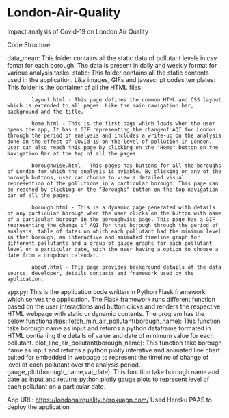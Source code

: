 # London-Air-Quality
Impact analysis of Covid-19 on London Air Quality

Code Structure

data_mean: This folder contains all the static data of pollutant levels in csv fomat for each borough. The data is present in daily and weekly format for various analysis tasks.
static: This folder contains all the static contents used in the application. Like images, GIFs and javascript codes
templates: This folder is the container of all the HTML files.
			
			layout.html - This page defines the common HTML and CSS layout which is extended to all pages. Like the main navigation bar, background and the title. 
			
			home.html - This is the first page which loads when the user opens the app, It has a GIF representing the changeof AQI for London through the period of analysis and includes a write-up on the analysis done on the effect of COvid-19 on the level of pollution in London. User can also reach this page by clicking on the "Home" button on the Navigation Bar at the top of all the pages.
			
			boroughwise.html - This pages has buttons for all the boroughs of London for which the analysis is aviable. By clicking on any of the borough buttons, user can choose to view a detailed visual represention of the pollutions in a particular borough. This page can be reached by clicking on the "Boroughs" button on the top navigation bar of all the pages.
			
			borough.html - This is a dynamic page generated with details of any particular borough when the user clicks on the button with name of a particular borough in the boroughwise page. This page has a GIF representing the change of AQI for that borough through the period of analysis, table of dates on which each pollutant had the minimum level in that borough, an interactive and animated timeline graph for different pollutants and a group of gauge graphs for each pollutant level on a particular date, with the user having a option to choose a date from a dropdown calendar.
			
			about.html - This page provides background details of the data source, developer, details contacts and framework used by the application.
			
			
app.py: This is the application code written in Python Flask framework which serves the application. The Flask framework runs different function based on the user interactions and button clicks and renders the respective HTML webpage with static or dynamic contents. The program has the below functionalities:
            fetch_min_air_pollutant(borough_name): This function take borough name as input and returns a python dataframe formated in HTML contianing the details of value and date of minimum value for each pollutant.
			plot_line_air_pollutant(borough_name): This function take borough name as input and returns a python plotly interative and animated line chart suited for embedded in webpage to represent the timeline of change of level of each pollutant over the analysis period.
			gauge_plot(borough_name,val_date): This function take borough name and date as input and returns python plotly gauge plots to represent level of each pollutant on a particular date.


App URL: https://londonairquality.herokuapp.com/
Used Heroku PAAS to deploy the application
